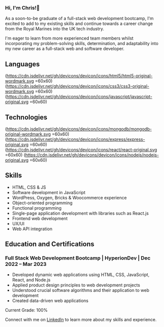 ### Hi, I'm Chris!👋 


As a soon-to-be graduate of a full-stack web development bootcamp, I'm excited to add to my existing skills and continue towards a career change from the Royal Marines into the UK tech industry.

I'm eager to learn from more experienced team members whilst incorporating my problem-solving skills, determination, and adaptability into my new career as a full-stack web and software developer.


## Languages

(https://cdn.jsdelivr.net/gh/devicons/devicon/icons/html5/html5-original-wordmark.svg =60x60)
(https://cdn.jsdelivr.net/gh/devicons/devicon/icons/css3/css3-original-wordmark.svg =60x60)
(https://cdn.jsdelivr.net/gh/devicons/devicon/icons/javascript/javascript-original.svg =60x60)

## Technologies

(https://cdn.jsdelivr.net/gh/devicons/devicon/icons/mongodb/mongodb-original-wordmark.svg =60x60)
(https://cdn.jsdelivr.net/gh/devicons/devicon/icons/express/express-original.svg =60x60)
(https://cdn.jsdelivr.net/gh/devicons/devicon/icons/react/react-original.svg =60x60)
(https://cdn.jsdelivr.net/gh/devicons/devicon/icons/nodejs/nodejs-original.svg =60x60)



## Skills

- HTML, CSS & JS
- Software development in JavaScript
- WordPress, Oxygen, Bricks & Woocommerce experience
- Object-oriented programming
- Functional programming
- Single-page application development with libraries such as React.js
- Frontend web development
- UX/UI
- Web API integration


## Education and Certifications

### Full Stack Web Development Bootcamp | HyperionDev | Dec 2022 – Mar 2023

- Developed dynamic web applications using HTML, CSS, JavaScript, React, and Node.js
- Applied product design principles to web development projects
- Understood crucial software algorithms and their application to web development
- Created data-driven web applications

Current Grade: 100%

Connect with me on [LinkedIn](https://www.linkedin.com/in/chris-roberts-859281258/) to learn more about my skills and experience.

